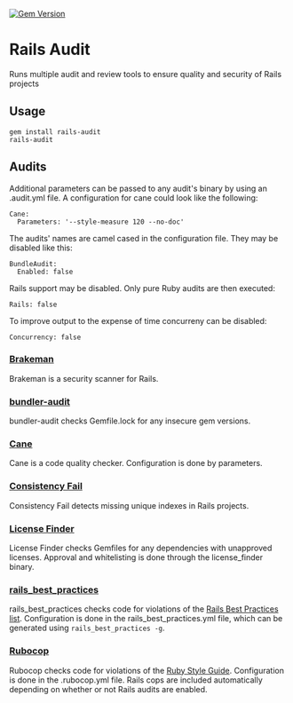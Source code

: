 [![Gem Version](https://badge.fury.io/rb/rails-audit.png)](http://badge.fury.io/rb/rails-audit)

# Rails Audit

Runs multiple audit and review tools to ensure quality and security of
Rails projects

## Usage

    gem install rails-audit
    rails-audit

## Audits

Additional parameters can be passed to any audit's binary by using an .audit.yml
file. A configuration for cane could look like the following:

    Cane:
      Parameters: '--style-measure 120 --no-doc'

The audits' names are camel cased in the configuration file. They may be
disabled like this:

    BundleAudit:
      Enabled: false

Rails support may be disabled. Only pure Ruby audits are then executed:

    Rails: false

To improve output to the expense of time concurreny can be disabled:

    Concurrency: false

### [Brakeman](http://brakemanscanner.org/)

Brakeman is a security scanner for Rails.

### [bundler-audit](https://github.com/rubysec/bundler-audit)

bundler-audit checks Gemfile.lock for any insecure gem versions.

### [Cane](https://github.com/square/cane)

Cane is a code quality checker. Configuration is done by parameters.

### [Consistency Fail](https://github.com/trptcolin/consistency_fail)

Consistency Fail detects missing unique indexes in Rails projects.

### [License Finder](https://github.com/pivotal/LicenseFinder)

License Finder checks Gemfiles for any dependencies with unapproved licenses.
Approval and whitelisting is done through the license\_finder binary.

### [rails\_best\_practices](https://github.com/railsbp/rails_best_practices)

rails\_best\_practices checks code for violations of the [Rails Best Practices list](http://rails-bestpractices.com/). Configuration is done in the rails\_best\_practices.yml file, which can be generated using `rails_best_practices -g`.

### [Rubocop](https://github.com/bbatsov/rubocop)

Rubocop checks code for violations of the [Ruby Style Guide](https://github.com/bbatsov/ruby-style-guide). Configuration is done in the .rubocop.yml file.
Rails cops are included automatically depending on whether or not Rails audits
are enabled.
